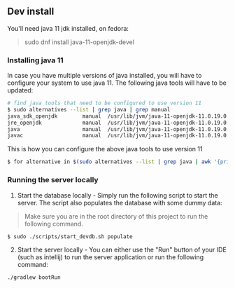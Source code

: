 ## Dev install

You'll need java 11 jdk installed, on fedora:

> sudo dnf install java-11-openjdk-devel

### Installing java 11

In case you have multiple versions of java installed, you will have to configure your
system to use java 11. The following java tools will have to be updated:

```bash
# find java tools that need to be configured to use version 11
$ sudo alternatives --list | grep java | grep manual
java_sdk_openjdk        manual  /usr/lib/jvm/java-11-openjdk-11.0.19.0.7-1.fc38.x86_64
jre_openjdk             manual  /usr/lib/jvm/java-11-openjdk-11.0.19.0.7-1.fc38.x86_64
java                    manual  /usr/lib/jvm/java-11-openjdk-11.0.19.0.7-1.fc38.x86_64/bin/java
javac                   manual  /usr/lib/jvm/java-11-openjdk-11.0.19.0.7-1.fc38.x86_64/bin/javac
```
This is how you can configure the above java tools to use version 11
```bash
$ for alternative in $(sudo alternatives --list | grep java | awk '{print $1}' | grep -v '\(17\|11\)'); do sudo alternatives --config "$alternative"; done
```

### Running the server locally

1. Start the database locally - Simply run the following script to start the server. The script also populates the database with some dummy data:
> Make sure you are in the root directory of this project to run the following command.
```bash
$ sudo ./scripts/start_devdb.sh populate
```

2. Start the server locally - You can either use the "Run" button of your IDE (such as intellij) to run the server application or run the following command:
```bash
./gradlew bootRun
```

